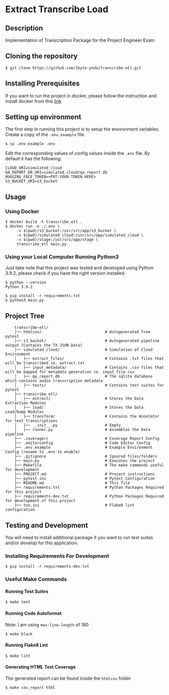 # Extract Transcribe Load



[//]: # ([![Build Status][build-status-shield]][build-status-url])

[//]: # ([![codecov][code-cov-shield]][code-cov-url])

[//]: # ([![codestyle][code-style]][code-style-url])

## Description
Implementation of Transcription Package for the Project Engineer Exam

## Cloning the repository
```
$ git clone https://github.com/1byte-yoda/transcribe-etl.git
```

## Installing Prerequisites
If you want to run the project in docker, please follow the instruction and install docker from this [link](https://docs.docker.com/get-docker/)

## Setting up environment
The first step in running this project is to setup the environment variables.
Create a copy of the `.env.example` file.
```
$ cp .env.example .env
```

Edit the corresponding values of config values inside the `.env` file.
By default it has the following:
```
CLOUD_URI=simulated_cloud
QA_REPORT_DB_URI=simulated_cloud/qa_report.db
HUGGING_FACE_TOKEN=<PUT-YOUR-TOKEN-HERE>
S3_BUCKET_URI=s3_bucket
```


## Usage

### Using Docker

```
$ docker build -t transcribe_etl .
$ docker run -e ./.env \
     -v $(pwd)/s3_bucket:/usr/src/app/s3_bucket \
     -v $(pwd)/simulated_cloud:/usr/src/app/simulated_cloud \
     -v $(pwd)/stage:/usr/src/app/stage \
     transcribe_etl main.py
```

### Using your Local Computer Running Python3
Just take note that this project was tested and developed using Python 3.9.2, please check if you have the right version installed.
```
$ python --version
Python 3.9.2
```

```
$ pip install -r requirements.txt
$ python3 main.py
```

## Project Tree
```
    transcribe-etl/
    │── htmlcov/                            # Autogenerated from pytest 
    │── s3_bucket/                          # Autogenerated pipeline output (Contains the TX JSON Data)
    │── simulated_cloud/                    # Simulation of Cloud Environment
    │   ├── extract_files/                  # Contains .txt files that will be transcribed ie. extract.txt
    │   ├── input_metadata/                 # Contains .csv files that will be mapped for metadata generation ie. input_file.csv
    │   ├── qa_report.db                    # The sqlite database which contains audio transcription metadata 
    │   ├── tests/                          # Contains test suites for pytest
    ├── transcribe_etl/
    │   ├── extract/                        # Stores the Data Extraction Modules
    │   ├── load/                           # Stores the Data Load/Dump Modules
    │   ├── transform/                      # Contains the Annotator for text transcriptions
    │   ├── __init__.py                     # Empty
    │   ├── runner.py                       # Assembles the Data pipeline
    ├── .coveragerc                         # Coverage Report Config
    ├── .editorconfig                       # Code Editor Config
    ├── .env.example                        # Example Environment Config (rename to .env to enable)
    ├── .gitignore                          # Ignored files/folders
    ├── main.py                             # Executes the project
    ├── Makefile                            # The make commands useful for development
    ├── PROJECT.md                          # Project instructions
    ├── pytest.ini                          # Pytest Configuration
    ├── README.md                           # This file
    ├── requirements.txt                    # Python Packages Required for this project
    ├── requirements-dev.txt                # Python Packages Required for development of this project
    ├── tox.ini                             # Flake8 lint configuration
```

## Testing and Development
You will need to install additional package if you want to run test suites and/or develop
for this application.

### Installing Requirements For Development
```
$ pip install -r requirements-dev.txt
```

### Useful Make Commands

#### Running Test Suites
```
$ make test 
```

#### Running Code Autoformat
Note: I am using `max-line-length` of 180
```
$ make black
```

#### Running Flake8 Lint
```
$ make lint
```

#### Generating HTML Test Coverage
The generated report can be found inside the `htmlcov` folder
```
$ make cov_report html
```

[build-status-shield]: https://travis-ci.com/1byte-yoda/ports-automation.svg?branch=main
[build-status-url]: https://travis-ci.com/1byte-yoda/transcribe-etl
[code-cov-shield]: https://codecov.io/gh/1byte-yoda/transcribe-etl
[code-cov-url]: https://codecov.io/gh/1byte-yoda/transcribe-etl
[code-style]: https://img.shields.io/badge/codestyle-flake8-28df99
[code-style-url]: https://github.com/1byte-yoda/transcribe-etl
